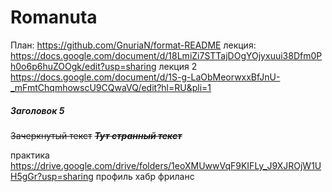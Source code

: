 # Romanuta
План:
https://github.com/GnuriaN/format-README
лекция:
https://docs.google.com/document/d/18LmiZi7STTajDOgYOjyxuui38Dfm0Ph0o6p6huZOOgk/edit?usp=sharing
лекция 2 https://docs.google.com/document/d/1S-g-LaObMeorwxxBfJnU-_mFmtChqmhowscU9CQwaVQ/edit?hl=RU&pli=1

##### Заголовок 5
~~Зачеркнутый текст~~
~~*__Тут странный текст__*~~


практика https://drive.google.com/drive/folders/1eoXMUwwVqF9KIFLy_J9XJROjW1UH5gGr?usp=sharing
профиль хабр фриланс
